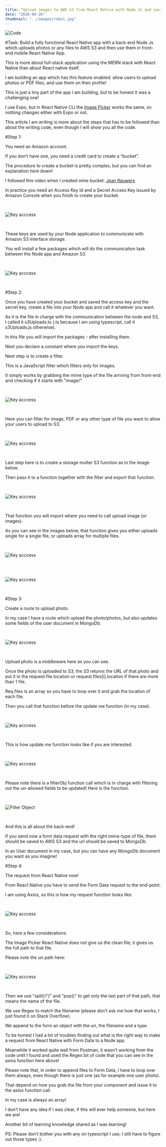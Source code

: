 ```yaml
---
title: “Upload images to AWS S3 from React Native with Node Js and saving the URLs to MongoDb. "
date: "2020-09-26"
thumbnail: "../images/robo1.jpg"
---
```


![Code](../images/robo1.jpg)

#Task: Build a fully functional React Native app with a back-end Node Js which uploads photos or any files to AWS S3 and then use them in front-end mobile React Native App.

This is more about full-stack application using the MERN stack with React Native than about React native itself.

I am building an app which has this feature enabled: allow users to upload photos or PDF files, and use them on their profile!

This is just a tiny part of the app I am building, but to be honest it was a challenging one!

I use Expo, but in React Native CLI the <a href="https://www.npmjs.com/package/react-native-image-picker" target=_blank>Image Picker</a> works the same, so nothing changes either with Expo or not.

This article I am writing is more about the steps that has to be followed than about the writing code, even though I will show you all the code.

#Step 1:

You need an Amazon account.

If you don’t have one, you need a credit card to create a “bucket”.

The procedure to create a bucket is pretty complex, but you can find an explanation here down!

I followed this video when I created mine bucket: <a href="https://www.youtube.com/watch?v=uhCCB8Vqi9E" target=_blank>Jean Rauwers</a>

In practice you need an Access Key Id and a Secret Access Key issued by Amazon Console when you finish to create your bucket.

<br>

![Key acccess](../images/s3/key-access-s3.png)

<br>

These keys are used by your Node application to communicate with Amazon S3 interface storage.

You will install a few packages which will do the communication task between the Node app and Amazon S3.

<br>

![Key acccess](../images/s3/packeges.png)

<br>

#Step 2:

Once you have created your bucket and saved the access key and the secret key, create a file into your Node app and call it whatever you want.

As it is the file in charge with the communication between the node and S3, I called it s3Uploads.ts (.ts because I am using typescript, call it s3Uploads.js otherwise).

In this file you will import the packages - after installing them.

Next you declare a constant where you import the keys.

Next step is to create a filter.

This is a JavaScript filter which filters only for images.

It simply works by grabbing the mime type of the file arriving from front-end and checking if it starts with "image/".

<br>

![Key acccess](../images/s3/filter-s3.png)

<br>

Here you can filter for image, PDF or any other type of file you want to allow your users to upload to S3.

<br>

![Key acccess](../images/s3/mimetype.png)

<br>

Last step here is to create a storage multer S3 function as in the image below.

Then pass it to a function together with the filter and export that function.

<br>

![Key acccess](../images/s3/storage.png)

<br>

That function you will import where you need to call upload image (or images).

As you can see in the images below, that function gives you either uploads single for a single file, or uploads array for multiple files.

<br>

![Key acccess](../images/s3/upload-single.png)

<br>

<br>

![Key acccess](../images/s3/upload-array.png)

<br>

#Step 3:

Create a route to upload photo.

In my case I have a route which upload the photo/photos, but also updates some fields of the user document in MongoDb.

<br>

![Key acccess](../images/s3/update-me.png)

<br>

Upload photo is a middleware here as you can see.

Once the photo is uploaded to S3, the S3 returns the URL of that photo and put it in the request.file.location or request.files[i].location if there are more than 1 file.

Req.files is an array so you have to loop over it and grab the location of each file.

Then you call that function before the update me function (in my case).

<br>

![Key acccess](../images/s3/call-upload-photo.png)

<br>

This is how update me function looks like if you are interested.

<br>

![Key acccess](../images/s3/update-me-function.png)

<br>

Please note there is a filterObj function call which is in charge with filtering out the un-allowed fields to be updated! Here is the function.

<br>

![Filter Object](../images/s3/filter-object.png)

<br>

And this is all about the back-end!

If you send now a form data request with the right mime-type of file, them should be saved to AWS S3 and the url should be saved to MongoDb.

In an User document in my case, but you can have any MongoDb document you want as you imagine!

#Step 4:

The request from React Native now!

From React Native you have to send the Form Data request to the end-point.

I am using Axios, so this is how my request function looks like:

<br>

![Key acccess](../images/s3/axios.png)

<br>

So, here a few considerations:

The Image Picker React Native does not give us the clean file; it gives us the full path to that file.

Please note the uri path here:

<br>

![Key acccess](../images/s3/uri-path.png)

<br>

Then we use "split(‘/’)" and "pop()" to get only the last part of that path, that means the name of the file.

We use Regex to match the filename (please don’t ask me how that works, I just found it on Stack Overflow).

We append to the form an object with the uri, the filename and a type.

To be honest I had a lot of troubles finding out what is the right way to make a request from React Native with Form Data to a Node app.

Meanwhile it worked quite well from Postman, it wasn’t working from the code until I found and used the Regex bit of code that you can see in the axios function here above!

Please note that, in order to append files to Form Data, I have to loop over them always, even though there is just one (as for example one user photo).

That depend on how you grab the file from your component and issue it to the axios function call.

In my case is always an array!

I don’t have any idea if I was clear, if this will ever help someone, but here we are!

Another bit of learning knowledge shared as I was learning!

PS: Please don't bother you with any on typescript I use; I still have to figure out those types :).

